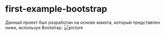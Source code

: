 # first-example-bootstrap
Данный проект был разработан на основе макета, который представлен ниже, используя Bootstrap.
![picture](img/Bootstrap.png)
